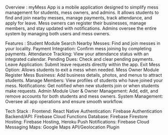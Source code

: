 Overview : 
myMess App is a mobile application designed to simplify mess management for students, mess owners, and admins. It allows students to find and join nearby messes, manage payments, track attendance, and apply for leave. Mess owners can register their businesses, manage members, and stay updated with notifications. Admins oversee the entire system by managing both users and mess owners.

Features :
Student Module
Search Nearby Messes: Find and join messes in your locality.
Payment Integration: Confirm mess joining by completing payments.
Attendance Tracking: View your attendance status with an integrated calendar.
Pending Dues: Check and clear pending payments.
Leave Application: Submit leave requests directly within the app.
Exit Mess Option: Allows students to exit a mess when needed.
Mess Owner Module
Register Mess Business: Add business details, photos, and menus to attract students.
Manage Members: View profiles of students who have joined your mess.
Notifications: Get notified when new students join or when students make requests.
Admin Module
User & Owner Management: Add, edit, and remove accounts for both students and mess owners.
System Management: Oversee all app operations and ensure smooth workflow.


Tech Stack :
Frontend: React Native
Authentication: Firebase Authentication
Backend/API: Firebase Cloud Functions
Database: Firebase Firestore
Hosting: Firebase Hosting, Heroku
Push Notifications: Firebase Cloud Messaging
Maps: Google Maps API/Geolocation Plugin
